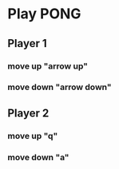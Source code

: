 # Play PONG

## Player 1 ##
### move up "arrow up"
### move down "arrow down"

## Player 2 ###
### move up "q"
### move down "a"

